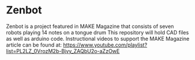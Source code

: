 # Zenbot
Zenbot is a project featured in MAKE Magazine that consists of seven robots playing 14 notes on a tongue drum
This repository will hold CAD files as well as arduino code.
Instructional videos to support the MAKE Magazine article can be found at:
https://www.youtube.com/playlist?list=PL2LZ_0VrozM2b-Bjvy_ZAQbU2o-aZzOwE
